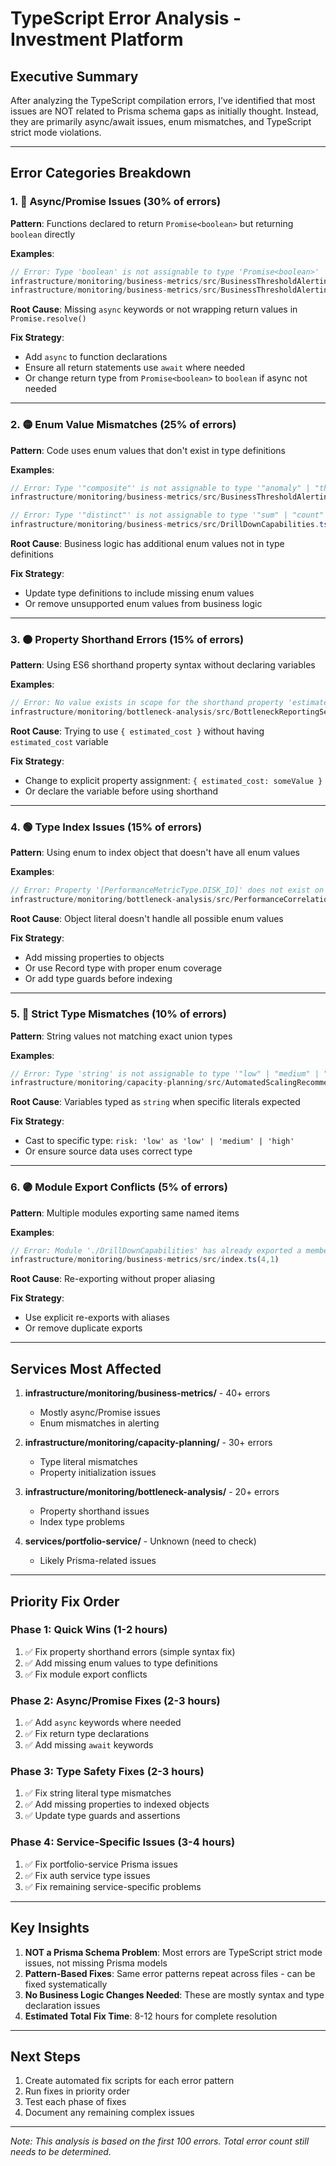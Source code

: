 # TypeScript Error Analysis - Investment Platform

## Executive Summary
After analyzing the TypeScript compilation errors, I've identified that most issues are NOT related to Prisma schema gaps as initially thought. Instead, they are primarily async/await issues, enum mismatches, and TypeScript strict mode violations.

---

## Error Categories Breakdown

### 1. 🔴 Async/Promise Issues (30% of errors)
**Pattern**: Functions declared to return `Promise<boolean>` but returning `boolean` directly

**Examples**:
```typescript
// Error: Type 'boolean' is not assignable to type 'Promise<boolean>'
infrastructure/monitoring/business-metrics/src/BusinessThresholdAlerting.ts(336,9)
infrastructure/monitoring/business-metrics/src/BusinessThresholdAlerting.ts(343,11)
```

**Root Cause**: Missing `async` keywords or not wrapping return values in `Promise.resolve()`

**Fix Strategy**:
- Add `async` to function declarations
- Ensure all return statements use `await` where needed
- Or change return type from `Promise<boolean>` to `boolean` if async not needed

---

### 2. 🟡 Enum Value Mismatches (25% of errors)
**Pattern**: Code uses enum values that don't exist in type definitions

**Examples**:
```typescript
// Error: Type '"composite"' is not assignable to type '"anomaly" | "threshold" | "trend" | "missing_data"'
infrastructure/monitoring/business-metrics/src/BusinessThresholdAlerting.ts(454,7)

// Error: Type '"distinct"' is not assignable to type '"sum" | "count" | "min" | "max" | "avg"'
infrastructure/monitoring/business-metrics/src/DrillDownCapabilities.ts(355,7)
```

**Root Cause**: Business logic has additional enum values not in type definitions

**Fix Strategy**:
- Update type definitions to include missing enum values
- Or remove unsupported enum values from business logic

---

### 3. 🟠 Property Shorthand Errors (15% of errors)
**Pattern**: Using ES6 shorthand property syntax without declaring variables

**Examples**:
```typescript
// Error: No value exists in scope for the shorthand property 'estimated_cost'
infrastructure/monitoring/bottleneck-analysis/src/BottleneckReportingService.ts(740,36)
```

**Root Cause**: Trying to use `{ estimated_cost }` without having `estimated_cost` variable

**Fix Strategy**:
- Change to explicit property assignment: `{ estimated_cost: someValue }`
- Or declare the variable before using shorthand

---

### 4. 🟢 Type Index Issues (15% of errors)
**Pattern**: Using enum to index object that doesn't have all enum values

**Examples**:
```typescript
// Error: Property '[PerformanceMetricType.DISK_IO]' does not exist on type '{ response_time: number; ... }'
infrastructure/monitoring/bottleneck-analysis/src/PerformanceCorrelationService.ts(833,21)
```

**Root Cause**: Object literal doesn't handle all possible enum values

**Fix Strategy**:
- Add missing properties to objects
- Or use Record type with proper enum coverage
- Or add type guards before indexing

---

### 5. 🔵 Strict Type Mismatches (10% of errors)
**Pattern**: String values not matching exact union types

**Examples**:
```typescript
// Error: Type 'string' is not assignable to type '"low" | "medium" | "high"'
infrastructure/monitoring/capacity-planning/src/AutomatedScalingRecommendationEngine.ts(822,32)
```

**Root Cause**: Variables typed as `string` when specific literals expected

**Fix Strategy**:
- Cast to specific type: `risk: 'low' as 'low' | 'medium' | 'high'`
- Or ensure source data uses correct type

---

### 6. 🟣 Module Export Conflicts (5% of errors)
**Pattern**: Multiple modules exporting same named items

**Examples**:
```typescript
// Error: Module './DrillDownCapabilities' has already exported a member named 'DrillDownAggregation'
infrastructure/monitoring/business-metrics/src/index.ts(4,1)
```

**Root Cause**: Re-exporting without proper aliasing

**Fix Strategy**:
- Use explicit re-exports with aliases
- Or remove duplicate exports

---

## Services Most Affected

1. **infrastructure/monitoring/business-metrics/** - 40+ errors
   - Mostly async/Promise issues
   - Enum mismatches in alerting

2. **infrastructure/monitoring/capacity-planning/** - 30+ errors
   - Type literal mismatches
   - Property initialization issues

3. **infrastructure/monitoring/bottleneck-analysis/** - 20+ errors
   - Property shorthand issues
   - Index type problems

4. **services/portfolio-service/** - Unknown (need to check)
   - Likely Prisma-related issues

---

## Priority Fix Order

### Phase 1: Quick Wins (1-2 hours)
1. ✅ Fix property shorthand errors (simple syntax fix)
2. ✅ Add missing enum values to type definitions
3. ✅ Fix module export conflicts

### Phase 2: Async/Promise Fixes (2-3 hours)
1. ✅ Add `async` keywords where needed
2. ✅ Fix return type declarations
3. ✅ Add missing `await` keywords

### Phase 3: Type Safety Fixes (2-3 hours)
1. ✅ Fix string literal type mismatches
2. ✅ Add missing properties to indexed objects
3. ✅ Update type guards and assertions

### Phase 4: Service-Specific Issues (3-4 hours)
1. ✅ Fix portfolio-service Prisma issues
2. ✅ Fix auth service type issues
3. ✅ Fix remaining service-specific problems

---

## Key Insights

1. **NOT a Prisma Schema Problem**: Most errors are TypeScript strict mode issues, not missing Prisma models
2. **Pattern-Based Fixes**: Same error patterns repeat across files - can be fixed systematically
3. **No Business Logic Changes Needed**: These are mostly syntax and type declaration issues
4. **Estimated Total Fix Time**: 8-12 hours for complete resolution

---

## Next Steps

1. Create automated fix scripts for each error pattern
2. Run fixes in priority order
3. Test each phase of fixes
4. Document any remaining complex issues

---

*Note: This analysis is based on the first 100 errors. Total error count still needs to be determined.*